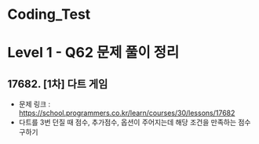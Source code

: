 # Coding_Test

# Level 1 - Q62 문제 풀이 정리

## 17682. [1차] 다트 게임
- 문제 링크 : https://school.programmers.co.kr/learn/courses/30/lessons/17682
- 다트를 3번 던질 때 점수, 추가점수, 옵션이 주어지는데 해당 조건을 만족하는 점수 구하기

